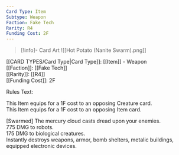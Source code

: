 ```yaml
---
Card Type: Item
Subtype: Weapon
Faction: Fake Tech
Rarity: R4
Funding Cost: 2F
---
```

> [!info]- Card Art
> ![[Hot Potato (Nanite Swarm).png]]

[[CARD TYPES/Card Type|Card Type]]: [[Item]] - Weapon  
[[Faction]]: [[Fake Tech]]  
[[Rarity]]: [[R4]]  
[[Funding Cost]]: 2F  

Rules Text:  

This Item equips for a 1F cost to an opposing Creature card.  
This Item equips for a 1F cost to an opposing Item card.  

[Swarmed] The mercury cloud casts dread upon your enemies.  
775 DMG to robots.  
175 DMG to biological creatures.  
Instantly destroys weapons, armor, bomb shelters, metalic buildings, equipped electronic devices.  